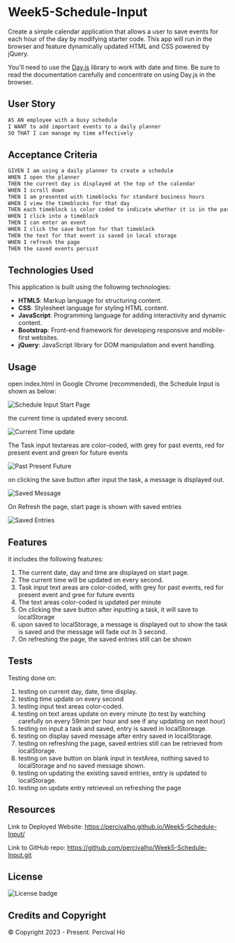 # Week5-Schedule-Input

Create a simple calendar application that allows a user to save events for each hour of the day by modifying starter code. This app will run in the browser and feature dynamically updated HTML and CSS powered by jQuery.

You'll need to use the [Day.js](https://day.js.org/en/) library to work with date and time. Be sure to read the documentation carefully and concentrate on using Day.js in the browser.

## User Story

```md
AS AN employee with a busy schedule
I WANT to add important events to a daily planner
SO THAT I can manage my time effectively
```

## Acceptance Criteria

```md
GIVEN I am using a daily planner to create a schedule
WHEN I open the planner
THEN the current day is displayed at the top of the calendar
WHEN I scroll down
THEN I am presented with timeblocks for standard business hours
WHEN I view the timeblocks for that day
THEN each timeblock is color coded to indicate whether it is in the past, present, or future
WHEN I click into a timeblock
THEN I can enter an event
WHEN I click the save button for that timeblock
THEN the text for that event is saved in local storage
WHEN I refresh the page
THEN the saved events persist
```

## Technologies Used

This application is built using the following technologies:

- **HTML5**: Markup language for structuring content.
- **CSS**: Stylesheet language for styling HTML content.
- **JavaScript**: Programming language for adding interactivity and dynamic content.
- **Bootstrap**: Front-end framework for developing responsive and mobile-first websites.
- **jQuery**: JavaScript library for DOM manipulation and event handling.


## Usage

open index.html in Google Chrome (recommended), the Schedule Input is shown as below:

![Schedule Input Start Page](assets/images/start.png)

the current time is updated every second. 

![Current Time update](assets/images/time.png)

The Task input textareas are color-coded, with grey for past events, red for present event and green for future events

![Past Present Future](assets/images/textareas.png)

on clicking the save button after input the task, a message is displayed out.

![Saved Message](assets/images/message.png)

On Refresh the page, start page is shown with saved entries

![Saved Entries](assets/images/start2.png)


## Features

it includes the following features:

1.  The current date, day and time are displayed on start page.
2.  The current time will be updated on every second.
3.  Task input text areas are color-coded, with grey for past events, red for present event and gree for future events
4.  The text areas color-coded is updated per minute
5.  On clicking the save button after inputting a task, it will save to localStorage
6.  upon saved to localStorage, a message is displayed out to show the task is saved and the message will fade out in 3 second.
7.  On refreshing the page, the saved entries still can be shown



## Tests

Testing done on:

1. testing on current day, date, time display.
2. testing time update on every second
3. testing input text areas color-coded.
4. testing on text areas update on every minute (to test by watching carefully on every 59min per hour and see if any updating on next hour)
5. testing on input a task and saved, entry is saved in localStoreage.
6. testing on display saved message after entry saved in localStorage.
7. testing on refreshing the page, saved entries still can be retrieved from localStorage.
8. testing on save button on blank input in textArea, nothing saved to localStorage and no saved message shown.
9. testing on updating the existing saved entries, entry is updated to localStorage.
10. testing on update entry retrieveal on refreshing the page




## Resources

Link to Deployed Website:
https://percivalho.github.io/Week5-Schedule-Input/

Link to GitHub repo:
https://github.com/percivalho/Week5-Schedule-Input.git


## License 

![License badge](https://img.shields.io/badge/license-MIT-blue.svg)


## Credits and Copyright 
&copy; Copyright 2023 - Present. Percival Ho